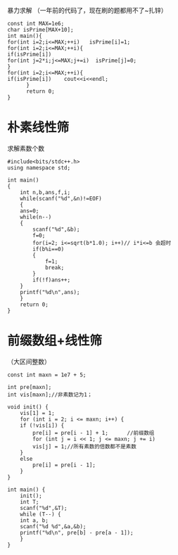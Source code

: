 
暴力求解  （一年前的代码了，现在刷的题都用不了~扎锌）

	const int MAX=1e6;
	char isPrime[MAX+10];
	int main(){
	for(int i=2;i<=MAX;++i)   isPrime[i]=1;
	for(int i=2;i<=MAX;++i){
	if(isPrime[i])
	for(int j=2*i;j<=MAX;j+=i)  isPrime[j]=0; 
	}
	for(int i=2;i<=MAX;++i){
	if(isPrime[i])    cout<<i<<endl;
		  }
		  return 0;
	}
# 朴素线性筛
  求解素数个数
  
	#include<bits/stdc++.h>
	using namespace std;

	int main()
	{
	    int n,b,ans,f,i;
	    while(scanf("%d",&n)!=EOF)
	    {
		ans=0;
		while(n--)
		{
		    scanf("%d",&b);
		    f=0;
		    for(i=2; i<=sqrt(b*1.0); i++)// i*i<=b 会超时
			if(b%i==0)
			{
			    f=1;
			    break;
			}
		    if(!f)ans++;
		}
		printf("%d\n",ans);
	    }
	    return 0;
	}

# 前缀数组+线性筛
 （大区间整数）
 
	const int maxn = 1e7 + 5;

	int pre[maxn];
	int vis[maxn];//非素数记为1；  

	void init() {
	    vis[1] = 1;
	    for (int i = 2; i <= maxn; i++) {
		if (!vis[i]) {
		    pre[i] = pre[i - 1] + 1;      //前缀数组 
		    for (int j = i << 1; j <= maxn; j += i)
			vis[j] = 1;//所有素数的倍数都不是素数
		}
		else
		    pre[i] = pre[i - 1];
	    }
	}

	int main() {
	    init();
	    int T;  
		scanf("%d",&T); 
	    while (T--) {
		int a, b;   
		scanf("%d %d",&a,&b);
		printf("%d\n", pre[b] - pre[a - 1]);
	    }
	}
